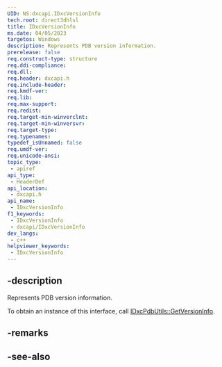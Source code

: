 ```yaml
---
UID: NS:dxcapi.IDxcVersionInfo
tech.root: direct3dhlsl
title: IDxcVersionInfo
ms.date: 04/05/2023
targetos: Windows
description: Represents PDB version information.
prerelease: false
req.construct-type: structure
req.ddi-compliance: 
req.dll: 
req.header: dxcapi.h
req.include-header: 
req.kmdf-ver: 
req.lib: 
req.max-support: 
req.redist: 
req.target-min-winverclnt: 
req.target-min-winversvr: 
req.target-type: 
req.typenames: 
typedef_isUnnamed: false
req.umdf-ver: 
req.unicode-ansi: 
topic_type:
 - apiref
api_type:
 - HeaderDef
api_location:
 - dxcapi.h
api_name:
 - IDxcVersionInfo
f1_keywords:
 - IDxcVersionInfo
 - dxcapi/IDxcVersionInfo
dev_langs:
 - c++
helpviewer_keywords:
 - IDxcVersionInfo
---
```


## -description

Represents PDB version information.

To obtain an instance of this interface, call [IDxcPdbUtils::GetVersionInfo](./nf-dxcapi-idxcpdbutils-getversioninfo.md).

## -remarks

## -see-also
